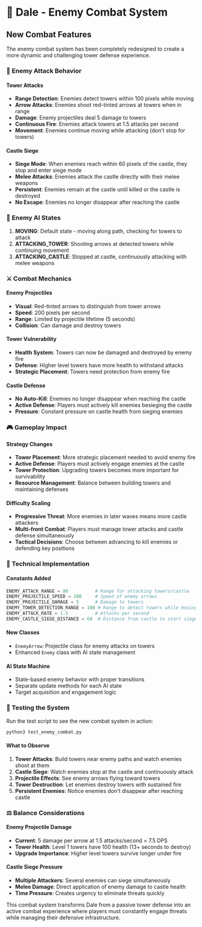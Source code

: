 # 🏰 Dale - Enemy Combat System

## New Combat Features

The enemy combat system has been completely redesigned to create a more dynamic and challenging tower defense experience.

### 🏹 Enemy Attack Behavior

#### Tower Attacks
- **Range Detection**: Enemies detect towers within 100 pixels while moving
- **Arrow Attacks**: Enemies shoot red-tinted arrows at towers when in range
- **Damage**: Enemy projectiles deal 5 damage to towers
- **Continuous Fire**: Enemies attack towers at 1.5 attacks per second
- **Movement**: Enemies continue moving while attacking (don't stop for towers)

#### Castle Siege
- **Siege Mode**: When enemies reach within 60 pixels of the castle, they stop and enter siege mode
- **Melee Attacks**: Enemies attack the castle directly with their melee weapons
- **Persistent**: Enemies remain at the castle until killed or the castle is destroyed
- **No Escape**: Enemies no longer disappear after reaching the castle

### 🤖 Enemy AI States

1. **MOVING**: Default state - moving along path, checking for towers to attack
2. **ATTACKING_TOWER**: Shooting arrows at detected towers while continuing movement
3. **ATTACKING_CASTLE**: Stopped at castle, continuously attacking with melee weapons

### ⚔️ Combat Mechanics

#### Enemy Projectiles
- **Visual**: Red-tinted arrows to distinguish from tower arrows
- **Speed**: 200 pixels per second
- **Range**: Limited by projectile lifetime (5 seconds)
- **Collision**: Can damage and destroy towers

#### Tower Vulnerability
- **Health System**: Towers can now be damaged and destroyed by enemy fire
- **Defense**: Higher level towers have more health to withstand attacks
- **Strategic Placement**: Towers need protection from enemy fire

#### Castle Defense
- **No Auto-Kill**: Enemies no longer disappear when reaching the castle
- **Active Defense**: Players must actively kill enemies besieging the castle
- **Pressure**: Constant pressure on castle health from sieging enemies

### 🎮 Gameplay Impact

#### Strategy Changes
- **Tower Placement**: More strategic placement needed to avoid enemy fire
- **Active Defense**: Players must actively engage enemies at the castle
- **Tower Protection**: Upgrading towers becomes more important for survivability
- **Resource Management**: Balance between building towers and maintaining defenses

#### Difficulty Scaling
- **Progressive Threat**: More enemies in later waves means more castle attackers
- **Multi-front Combat**: Players must manage tower attacks and castle defense simultaneously
- **Tactical Decisions**: Choose between advancing to kill enemies or defending key positions

### 🔧 Technical Implementation

#### Constants Added
```python
ENEMY_ATTACK_RANGE = 80          # Range for attacking towers/castle
ENEMY_PROJECTILE_SPEED = 200     # Speed of enemy arrows  
ENEMY_PROJECTILE_DAMAGE = 5      # Damage to towers
ENEMY_TOWER_DETECTION_RANGE = 100 # Range to detect towers while moving
ENEMY_ATTACK_RATE = 1.5          # Attacks per second
ENEMY_CASTLE_SIEGE_DISTANCE = 60  # Distance from castle to start siege
```

#### New Classes
- `EnemyArrow`: Projectile class for enemy attacks on towers
- Enhanced `Enemy` class with AI state management

#### AI State Machine
- State-based enemy behavior with proper transitions
- Separate update methods for each AI state
- Target acquisition and engagement logic

### 🎯 Testing the System

Run the test script to see the new combat system in action:

```bash
python3 test_enemy_combat.py
```

#### What to Observe
1. **Tower Attacks**: Build towers near enemy paths and watch enemies shoot at them
2. **Castle Siege**: Watch enemies stop at the castle and continuously attack
3. **Projectile Effects**: See enemy arrows flying toward towers
4. **Tower Destruction**: Let enemies destroy towers with sustained fire
5. **Persistent Enemies**: Notice enemies don't disappear after reaching castle

### ⚖️ Balance Considerations

#### Enemy Projectile Damage
- **Current**: 5 damage per arrow at 1.5 attacks/second = 7.5 DPS
- **Tower Health**: Level 1 towers have 100 health (13+ seconds to destroy)
- **Upgrade Importance**: Higher level towers survive longer under fire

#### Castle Siege Pressure
- **Multiple Attackers**: Several enemies can siege simultaneously
- **Melee Damage**: Direct application of enemy damage to castle health
- **Time Pressure**: Creates urgency to eliminate threats quickly

This combat system transforms Dale from a passive tower defense into an active combat experience where players must constantly engage threats while managing their defensive infrastructure. 